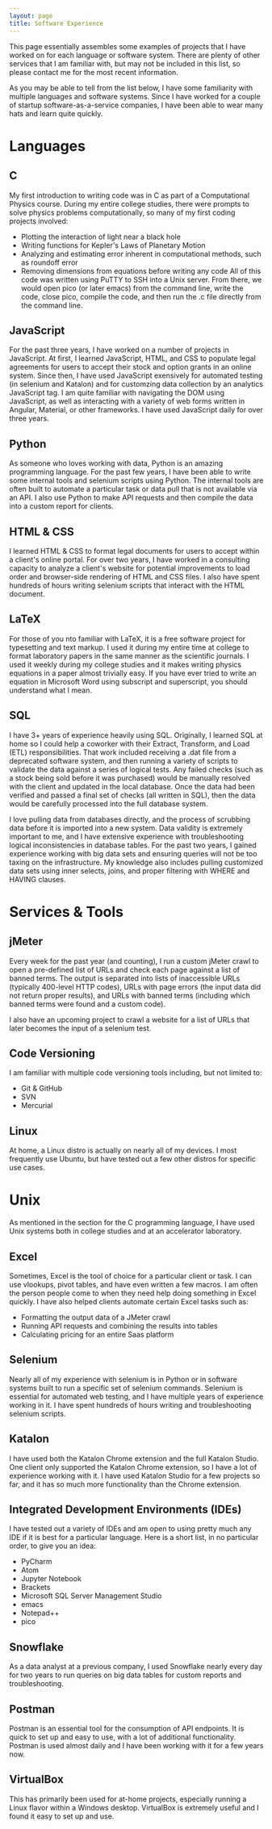 ```yaml
---
layout: page
title: Software Experience
---
```


This page essentially assembles some examples of projects that I have worked on for each language or software system. There are plenty of other services that I am familiar with, but may not be included in this list, so please contact me for the most recent information. 

As you may be able to tell from the list below, I have some familiarity with multiple languages and software systems. Since I have worked for a couple of startup software-as-a-service companies, I have been able to wear many hats and learn quite quickly. 

# Languages 

## C 
My first introduction to writing code was in C as part of a Computational Physics course. During my entire college studies, there were prompts to solve physics problems computationally, so many of my first coding projects involved: 
- Plotting the interaction of light near a black hole 
- Writing functions for Kepler's Laws of Planetary Motion 
- Analyzing and estimating error inherent in computational methods, such as roundoff error 
- Removing dimensions from equations before writing any code
All of this code was written using PuTTY to SSH into a Unix server. From there, we would open pico (or later emacs) from the command line, write the code, close pico, compile the code, and then run the .c file directly from the command line. 

## JavaScript 
For the past three years, I have worked on a number of projects in JavaScript. At first, I learned JavaScript, HTML, and CSS to populate legal agreements for users to accept their stock and option grants in an online system. Since then, I have used JavaScript exensively for automated testing (in selenium and Katalon) and for customzing data collection by an analytics JavaScript tag. I am quite familiar with navigating the DOM using JavaScript, as well as interacting with a variety of web forms written in Angular, Material, or other frameworks. I have used JavaScript daily for over three years. 

## Python
As someone who loves working with data, Python is an amazing programming language. For the past few years, I have been able to write some internal tools and selenium scripts using Python. The internal tools are often built to automate a particular task or data pull that is not available via an API. I also use Python to make API requests and then compile the data into a custom report for clients. 

## HTML & CSS 
I learned HTML & CSS to format legal documents for users to accept within a client's online portal. For over two years, I have worked in a consulting capacity to analyze a client's website for potential improvements to load order and browser-side rendering of HTML and CSS files. I also have spent hundreds of hours writing selenium scripts that interact with the HTML document. 

## LaTeX
For those of you nto familiar with LaTeX, it is a free software project for typesetting and text markup. I used it during my entire time at college to format laboratory papers in the same manner as the scientific journals. I used it weekly during my college studies and it makes writing physics equations in a paper almost trivially easy. If you have ever tried to write an equation in Microsoft Word using subscript and superscript, you should understand what I mean. 

## SQL
I have 3+ years of experience heavily using SQL. Originally, I learned SQL at home so I could help a coworker with their Extract, Transform, and Load (ETL) responsibilities. That work included receiving a .dat file from a deprecated software system, and then running a variety of scripts to validate the data against a series of logical tests. Any failed checks (such as a stock being sold before it was purchased) would be manually resolved with the client and updated in the local database. Once the data had been verified and passed a final set of checks (all written in SQL), then the data would be carefully processed into the full database system. 

I love pulling data from databases directly, and the process of scrubbing data before it is imported into a new system. Data validity is extremely important to me, and I have extensive experience with troubleshooting logical inconsistencies in database tables. For the past two years, I gained experience working with big data sets and ensuring queries will not be too taxing on the infrastructure. My knowledge also includes pulling customized data sets using inner selects, joins, and proper filtering with WHERE and HAVING clauses. 

# Services & Tools

## jMeter
Every week for the past year (and counting), I run a custom jMeter crawl to open a pre-defined list of URLs and check each page against a list of banned terms. The output is separated into lists of inaccessible URLs (typically 400-level HTTP codes), URLs with page errors (the input data did not return proper results), and URLs with banned terms (including which banned terms were found and a custom code). 

I also have an upcoming project to crawl a website for a list of URLs that later becomes the input of a selenium test. 

## Code Versioning
I am familiar with multiple code versioning tools including, but not limited to: 
- Git & GitHub
- SVN
- Mercurial

## Linux
At home, a Linux distro is actually on nearly all of my devices. I most frequently use Ubuntu, but have tested out a few other distros for specific use cases. 

# Unix
As mentioned in the section for the C programming language, I have used Unix systems both in college studies and at an accelerator laboratory. 

## Excel
Sometimes, Excel is the tool of choice for a particular client or task. I can use vlookups, pivot tables, and have even written a few macros. I am often the person people come to when they need help doing something in Excel quickly. I have also helped clients automate certain Excel tasks such as: 
* Formatting the output data of a JMeter crawl 
* Running API requests and combining the results into tables 
* Calculating pricing for an entire Saas platform

## Selenium
Nearly all of my experience with selenium is in Python or in software systems built to run a specific set of selenium commands. Selenium is essential for automated web testing, and I have multiple years of experience working in it. I have spent hundreds of hours writing and troubleshooting selenium scripts. 

## Katalon
I have used both the Katalon Chrome extension and the full Katalon Studio. One client only supported the Katalon Chrome extension, so I have a lot of experience working with it. I have used Katalon Studio for a few projects so far, and it has so much more functionality than the Chrome extension. 

## Integrated Development Environments (IDEs)
I have tested out a variety of IDEs and am open to using pretty much any IDE if it is best for a particular language. Here is a short list, in no particular order, to give you an idea:
- PyCharm
- Atom
- Jupyter Notebook
- Brackets
- Microsoft SQL Server Management Studio
- emacs
- Notepad++
- pico 

## Snowflake
As a data analyst at a previous company, I used Snowflake nearly every day for two years to run queries on big data tables for custom reports and troubleshooting. 

## Postman
Postman is an essential tool for the consumption of API endpoints. It is quick to set up and easy to use, with a lot of additional functionality. Postman is used almost daily and I have been working with it for a few years now. 

## VirtualBox
This has primarily been used for at-home projects, especially running a Linux flavor within a Windows desktop. VirtualBox is extremely useful and I found it easy to set up and use.
